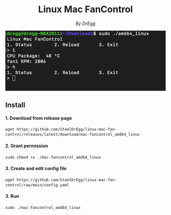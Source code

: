 <div align="center">

# Linux Mac FanControl

*By DrEgg*

![example](doc/example.png)

</div>

## Install

#### 1. Download from release page

```shell
wget https://github.com/SteelDrEgg/linux-mac-fan-control/releases/latest/download/mac-fancontrol_amd64_linux
```

#### 2. Grant permission

```shell
sudo chmod +x ./mac-fancontrol_amd64_linux
```

#### 3. Create and edit config file

```shell
wget https://github.com/SteelDrEgg/linux-mac-fan-control/raw/main/config.yaml
```

#### 3. Run

```shell
sudo ./mac-fancontrol_amd64_linux
```